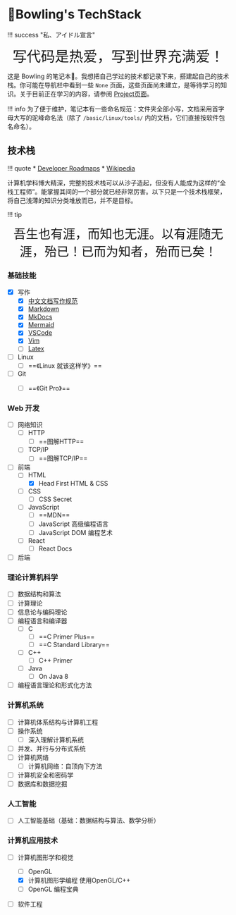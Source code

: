 # 🎳Bowling's TechStack

!!! success "私、アイドル宣言"
    <div align="center" style="font-size:32px;font-family:'FZXS12';">
        写代码是热爱，写到世界充满爱！
    </div>

这是 Bowling 的笔记本📓。我想把自己学过的技术都记录下来，搭建起自己的技术栈。你可能在导航栏中看到一些 `None` 页面，这些页面尚未建立，是等待学习的知识。关于目前正在学习的内容，请参阅 [Project页面](Project.md)。

!!! info
    为了便于维护，笔记本有一些命名规范：文件夹全部小写，文档采用首字母大写的驼峰命名法（除了 `/basic/linux/tools/` 内的文档，它们直接按软件包名命名）。

## 技术栈

!!! quote
    * [Developer Roadmaps](https://roadmap.sh/)
    * [Wikipedia](https://en.wikipedia.org/wiki/Computer_science)

计算机学科博大精深，完整的技术栈可以从沙子造起，但没有人能成为这样的“全栈工程师”。能掌握其间的一个部分就已经非常厉害。以下只是一个技术栈框架，将自己浅薄的知识分类堆放而已，并不是目标。

!!! tip
    <div align="center" style="font-size:28px;font-family:'Zhi Mang Xing';" >
    吾生也有涯，而知也无涯。以有涯随无涯，殆已！已而为知者，殆而已矣！
    </div>

### 基础技能

* [x] 写作
    * [x] [中文文档写作规范](basic/writing/Copywriting.md)
    * [x] [Markdown](basic/Markdown.md)
    * [x] [MkDocs](basic/Markdown.md#MkDocs)
    * [x] [Mermaid](basic/Markdown.md#Mermaid)
    * [x] [VSCode](basic/writing/VSCode.md)
    * [x] [Vim](basic/writing/Vim.md)
    * [ ] [Latex](basic/writing/Latex.md)
* [ ] Linux
    * [ ] ==《Linux 就该这样学》==
* [ ] Git
    * [ ] ==《Git Pro》==


### Web 开发

* [ ] 网络知识
    * [ ] HTTP
      * [ ] ==图解HTTP==
    * [ ] TCP/IP
      * [ ] ==图解TCP/IP==

* [ ] 前端
    * [ ] HTML
        * [x] Head First HTML & CSS
    * [ ] CSS
        * [ ] CSS Secret
    * [ ] JavaScript
        * [ ] ==MDN==
        * [ ] JavaScript 高级编程语言
        * [ ] JavaScript DOM 编程艺术
    * [ ] React
        * [ ] React Docs
* [ ] 后端

### 理论计算机科学

* [ ] 数据结构和算法
* [ ] 计算理论
* [ ] 信息论与编码理论
* [ ] 编程语言和编译器
    * [ ] C
        * [ ] ==C Primer Plus==
        * [ ] ==C Standard Library==
    * [ ] C++
        * [ ] C++ Primer
    * [ ] Java
        * [ ] On Java 8
* [ ] 编程语言理论和形式化方法

### 计算机系统

* [ ] 计算机体系结构与计算机工程
* [ ] 操作系统
    * [ ] 深入理解计算机系统
* [ ] 并发、并行与分布式系统
* [ ] 计算机网络
    * [ ] 计算机网络：自顶向下方法
* [ ] 计算机安全和密码学
* [ ] 数据库和数据挖掘

### 人工智能

* [ ] 人工智能基础（基础：数据结构与算法、数学分析）

### 计算机应用技术

* [ ] 计算机图形学和视觉
    * [ ] OpenGL
    * [x] 计算机图形学编程 使用OpenGL/C++
    * [ ] OpenGL 编程宝典
* [ ] 软件工程

